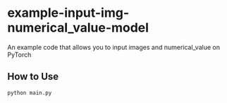 # example-input-img-numerical_value-model

An example code that allows you to input images and numerical_value on PyTorch

## How to Use

```
python main.py
```